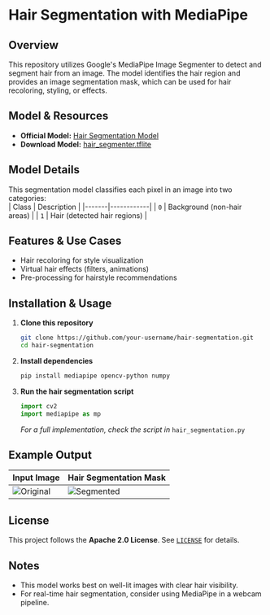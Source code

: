 # Hair Segmentation with MediaPipe  

## Overview  
This repository utilizes Google's MediaPipe Image Segmenter to detect and segment hair from an image. The model identifies the hair region and provides an image segmentation mask, which can be used for hair recoloring, styling, or effects.  

## Model & Resources  
- **Official Model:** [Hair Segmentation Model](https://ai.google.dev/edge/mediapipe/solutions/vision/image_segmenter)  
- **Download Model:** [hair_segmenter.tflite](https://storage.googleapis.com/mediapipe-models/image_segmenter/hair_segmenter/float32/latest/hair_segmenter.tflite)  

## Model Details  
This segmentation model classifies each pixel in an image into two categories:  
| Class | Description |
|-------|------------|
| `0` | Background (non-hair areas) |
| `1` | Hair (detected hair regions) |

## Features & Use Cases  
- Hair recoloring for style visualization  
- Virtual hair effects (filters, animations)  
- Pre-processing for hairstyle recommendations  

## Installation & Usage  
1. **Clone this repository**  
   ```bash
   git clone https://github.com/your-username/hair-segmentation.git  
   cd hair-segmentation  
   ```
2. **Install dependencies**  
   ```bash
   pip install mediapipe opencv-python numpy  
   ```
3. **Run the hair segmentation script**  
   ```python
   import cv2
   import mediapipe as mp
   ```
   *For a full implementation, check the script in* `hair_segmentation.py`  

## Example Output  
| Input Image | Hair Segmentation Mask |  
|-------------|------------------------|  
| ![Original](image.png) | ![Segmented](mask.png) |  

## License  
This project follows the **Apache 2.0 License**. See [`LICENSE`](LICENSE) for details.  

## Notes  
- This model works best on well-lit images with clear hair visibility.  
- For real-time hair segmentation, consider using MediaPipe in a webcam pipeline.  
